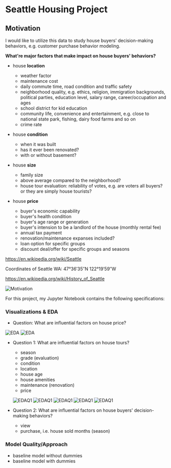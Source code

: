
# Seattle Housing Project


## Motivation

I would like to utilize this data to study house buyers' decision-making behaviors, e.g. customer purchase behavior modeling. 

**What're major factors that make impact on house buyers' behaviors?**

* house **location**
   * weather factor
   * maintenance cost
   * daily commute time, road condition and traffic safety
   * neighborhood quality, e.g. ethics, religion, immigration backgrounds, political parties, education level, salary range, career/occupation and ages
   * school district for kid education
   * community life, convenience and entertainment, e.g. close to national state park, fishing, dairy food farms and so on
   * crime rate

* house **condition**
   * when it was built
   * has it ever been renovated?
   * with or without basement?

* house **size**
   * family size
   * above average compared to the neighborhood?
   * house tour evaluation: reliability of votes, e.g. are voters all buyers? or they are simply house tourists?

* house **price**
   * buyer's economic capability
   * buyer's health condition
   * buyer's age range or generation
   * buyer's intension to be a landlord of the house (monthly rental fee)
   * annual tax payment
   * renovation/maintenance expanses included?
   * loan option for specific groups
   * discount deal/offer for specific groups and seasons
   
https://en.wikipedia.org/wiki/Seattle

Coordinates of Seattle WA: 47°36′35″N 122°19′59″W

https://en.wikipedia.org/wiki/History_of_Seattle

![Motivation](./image/motivation.png)

For this project, my Jupyter Notebook contains the following specifications:

### Visualizations & EDA

* Question: What are influential factors on house price?


![EDA](./image/mod2_EDA_p1.png)
![EDA](./image/mod2_EDA_p2.png)

* Question 1: What are influential factors on house tours? 
  - season
  - grade (evaluation)
  - condition
  - location
  - house age
  - house amenities
  - maintenance (renovation)
  - price
  
  ![EDAQ1](./image/mod2_EDAQ1-1.png)
  ![EDAQ1](./image/mod2_EDAQ1-2.png)
  ![EDAQ1](./image/mod2_EDAQ1-3.png)
  ![EDAQ1](./image/mod2_EDAQ1-4.png)
  ![EDAQ1](./image/mod2_EDAQ1-5.png)
  
* Question 2: What are influential factors on house buyers' decision-making behaviors?
  - view
  - purchase, i.e. house sold months (season)
   

### Model Quality/Approach

* baseline model without dummies
* baseline model with dummies
